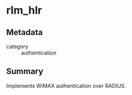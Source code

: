 # rlm_hlr
## Metadata
<dl>
  <dt>category</dt><dd>authentication</dd>
</dl>

## Summary
Implements WiMAX authentication over RADIUS.
